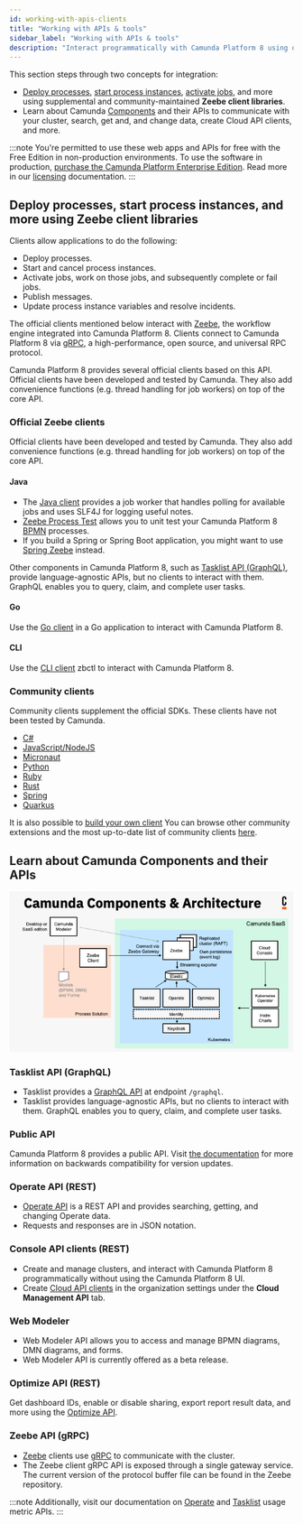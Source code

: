 ```yaml
---
id: working-with-apis-clients
title: "Working with APIs & tools"
sidebar_label: "Working with APIs & tools"
description: "Interact programmatically with Camunda Platform 8 using official Zeebe client libraries and APIs."
---
```


This section steps through two concepts for integration:

- [Deploy processes](/components/modeler/web-modeler/save-and-deploy.md), [start process instances](/components/modeler/web-modeler/start-instance.md), [activate jobs](/components/concepts/job-workers.md), and more using supplemental and community-maintained **Zeebe client libraries**.
- Learn about Camunda [Components](/components/components-overview.md) and their APIs to communicate with your cluster, search, get and, and change data, create Cloud API clients, and more.

:::note
You're permitted to use these web apps and APIs for free with the Free Edition in non-production environments. To use the software in production, [purchase the Camunda Platform Enterprise Edition](https://camunda.com/products/cloud/camunda-cloud-enterprise-contact/). Read more in our [licensing](../reference/licenses.md) documentation.
:::

## Deploy processes, start process instances, and more using Zeebe client libraries

Clients allow applications to do the following:

- Deploy processes.
- Start and cancel process instances.
- Activate jobs, work on those jobs, and subsequently complete or fail jobs.
- Publish messages.
- Update process instance variables and resolve incidents.

The official clients mentioned below interact with [Zeebe](/components/zeebe/zeebe-overview.md), the workflow engine integrated into Camunda Platform 8. Clients connect to Camunda Platform 8 via [gRPC](https://grpc.io), a high-performance, open source, and universal RPC protocol.

Camunda Platform 8 provides several official clients based on this API. Official clients have been developed and tested by Camunda. They also add convenience functions (e.g. thread handling for job workers) on top of the core API.

### Official Zeebe clients

Official clients have been developed and tested by Camunda. They also add convenience functions (e.g. thread handling for job workers) on top of the core API.

#### Java

- The [Java client](java-client/index.md) provides a job worker that handles polling for available jobs and uses SLF4J for logging useful notes.
- [Zeebe Process Test](https://github.com/camunda-cloud/zeebe-process-test) allows you to unit test your Camunda Platform 8 [BPMN](/components/modeler/bpmn/bpmn.md) processes.
- If you build a Spring or Spring Boot application, you might want to use [Spring Zeebe](community-clients/spring.md) instead.

Other components in Camunda Platform 8, such as [Tasklist API (GraphQL)](tasklist-api/generated.md), provide language-agnostic APIs, but no clients to interact with them. GraphQL enables you to query, claim, and complete user tasks.

#### Go

Use the [Go client](go-client/go-get-started.md) in a Go application to interact with Camunda Platform 8.

#### CLI

Use the [CLI client](cli-client/index.md) zbctl to interact with Camunda Platform 8.

### Community clients

Community clients supplement the official SDKs. These clients have not been tested by Camunda.

- [C#](community-clients/c-sharp.md)
- [JavaScript/NodeJS](community-clients/javascript.md)
- [Micronaut](community-clients/micronaut.md)
- [Python](community-clients/python.md)
- [Ruby](community-clients/ruby.md)
- [Rust](community-clients/rust.md)
- [Spring](community-clients/spring.md)
- [Quarkus](community-clients/quarkus.md)

It is also possible to [build your own client](build-your-own-client.md) You can browse other community extensions and the most up-to-date list of community clients [here](https://github.com/orgs/camunda-community-hub/repositories).

## Learn about Camunda Components and their APIs

![Architecture diagram for Camunda Platform including all the components for SaaS](./img/ComponentsAndArchitecture_SaaS.png)

### Tasklist API (GraphQL)

- Tasklist provides a [GraphQL API](tasklist-api/tasklist-api-overview.md) at endpoint `/graphql`.
- Tasklist provides language-agnostic APIs, but no clients to interact with them. GraphQL enables you to query, claim, and complete user tasks.

### Public API

Camunda Platform 8 provides a public API. Visit [the documentation](public-api.md) for more information on backwards compatibility for version updates.

### Operate API (REST)

- [Operate API](operate-api/index.md) is a REST API and provides searching, getting, and changing Operate data.
- Requests and responses are in JSON notation.

### Console API clients (REST)

- Create and manage clusters, and interact with Camunda Platform 8 programmatically without using the Camunda Platform 8 UI.
- Create [Cloud API clients](console-api-reference.md) in the organization settings under the **Cloud Management API** tab.

### Web Modeler

- Web Modeler API allows you to access and manage BPMN diagrams, DMN diagrams, and forms.
- Web Modeler API is currently offered as a beta release.

### Optimize API (REST)

Get dashboard IDs, enable or disable sharing, export report result data, and more using the [Optimize API]($optimize$/apis-clients/optimize-api/optimize-api-authorization).

### Zeebe API (gRPC)

- [Zeebe](/components/zeebe/zeebe-overview.md) clients use [gRPC](grpc.md) to communicate with the cluster.
- The Zeebe client gRPC API is exposed through a single gateway service. The current version of the protocol buffer file can be found in the Zeebe repository.

:::note
Additionally, visit our documentation on [Operate](../self-managed/operate-deployment/usage-metrics.md) and [Tasklist](../self-managed/tasklist-deployment/usage-metrics.md) usage metric APIs.
:::
